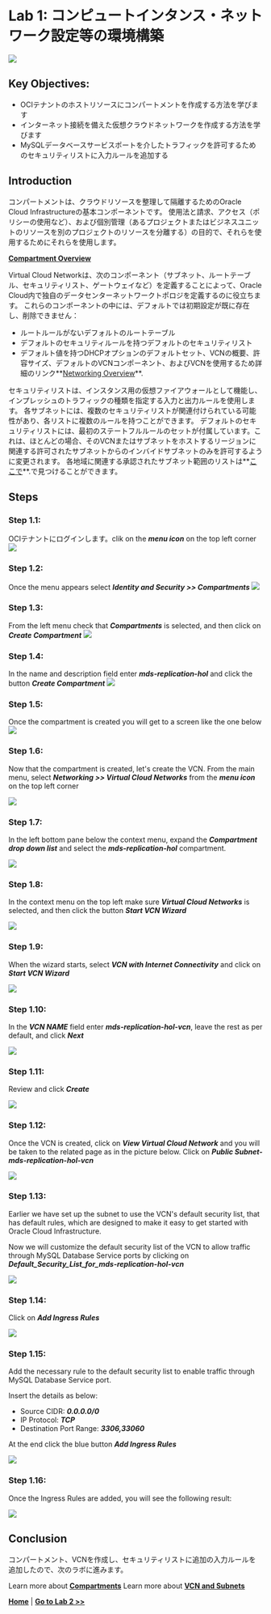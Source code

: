 # Lab 1: コンピュートインタンス・ネットワーク設定等の環境構築

![](images/Lab1-0.png)

## Key Objectives:

- OCIテナントのホストリソースにコンパートメントを作成する方法を学びます
- インターネット接続を備えた仮想クラウドネットワークを作成する方法を学びます
- MySQLデータベースサービスポートを介したトラフィックを許可するためのセキュリティリストに入力ルールを追加する

## Introduction

コンパートメントは、クラウドリソースを整理して隔離するためのOracle Cloud Infrastructureの基本コンポーネントです。 使用法と請求、アクセス（ポリシーの使用など）、および個別管理（あるプロジェクトまたはビジネスユニットのリソースを別のプロジェクトのリソースを分離する）の目的で、それらを使用するためにそれらを使用します。 

**[Compartment Overview](https://docs.oracle.com/en-us/iaas/Content/GSG/Concepts/settinguptenancy.htm#Understa)**


Virtual Cloud Networkは、次のコンポーネント（サブネット、ルートテーブル、セキュリティリスト、ゲートウェイなど）を定義することによって、Oracle Cloud内で独自のデータセンターネットワークトポロジを定義するのに役立ちます。 これらのコンポーネントの中には、デフォルトでは初期設定が既に存在し、削除できません：
-	ルートルールがないデフォルトのルートテーブル
-	デフォルトのセキュリティルールを持つデフォルトのセキュリティリスト
-	デフォルト値を持つDHCPオプションのデフォルトセット、VCNの概要、許容サイズ、デフォルトのVCNコンポーネント、およびVCNを使用するため詳細のリンク**[Networking Overview](https://docs.oracle.com/en-us/iaas/Content/Network/Concepts/overview.htm#network_landing)**.

セキュリティリストは、インスタンス用の仮想ファイアウォールとして機能し、インプレッシュのトラフィックの種類を指定する入力と出力ルールを使用します。 各サブネットには、複数のセキュリティリストが関連付けられている可能性があり、各リストに複数のルールを持つことができます。 デフォルトのセキュリティリストには、最初のステートフルルールのセットが付属しています。これは、ほとんどの場合、そのVCNまたはサブネットをホストするリージョンに関連する許可されたサブネットからのインバイドサブネットのみを許可するように変更されます。 各地域に関連する承認されたサブネット範囲のリストは**[ここで](https://docs.cloud.oracle.com/iaas/tools/public_ip_ranges.json)**.で見つけることができます。 


## Steps

### **Step 1.1:**
  OCIテナントにログインします。clik on the _**menu icon**_ on the top left corner 
![](images/Lab1-1.png)

### **Step 1.2:**
  Once the menu appears select _**Identity and Security >> Compartments**_
![](images/Lab1-2.png)

### **Step 1.3:**
  From the left menu check that _**Compartments**_ is selected, and then click on _**Create Compartment**_
![](images/Lab1-3.png)

### **Step 1.4:**
  In the name and description field enter _**mds-replication-hol**_ and click the button _**Create Compartment**_
![](images/Lab1-4.png)

### **Step 1.5:**
  Once the compartment is created you will get to a screen like the one below
![](images/Lab1-5.png)

### **Step 1.6:**
  Now that the compartment is created, let's create the VCN.
  From the main menu, select _**Networking >> Virtual Cloud Networks**_ from the _**menu icon**_ on the top left corner

![](images/Lab1-6.png)

### **Step 1.7:**
  In the left bottom pane below the context menu, expand the _**Compartment drop down list**_ and select the _**mds-replication-hol**_ compartment.

![](images/Lab1-7.png)

### **Step 1.8:**
  In the context menu on the top left make sure _**Virtual Cloud Networks**_ is selected, and then click the button _**Start VCN Wizard**_

![](images/Lab1-8.png)

### **Step 1.9:**
  When the wizard starts, select _**VCN with Internet Connectivity**_ and click on _**Start VCN Wizard**_

![](images/Lab1-9.png)

### **Step 1.10:**
  In the _**VCN NAME**_ field enter _**mds-replication-hol-vcn**_, leave the rest as per default, and click _**Next**_

![](images/Lab1-10.png)

### **Step 1.11:**
   Review and click _**Create**_

![](images/Lab1-11.png)

### **Step 1.12:**
  Once the VCN is created, click on  _**View Virtual Cloud Network**_ and you will be taken to the related page as in the picture below. Click on _**Public Subnet-mds-replication-hol-vcn**_

![](images/Lab1-12.png)

### **Step 1.13:**
 Earlier we have set up the subnet to use the VCN's default security list, that has default rules, which are designed to make it easy to get started with Oracle Cloud Infrastructure. 

 Now we will customize the default security list of the VCN to allow traffic through MySQL Database Service ports by clicking on  _**Default_Security_List_for_mds-replication-hol-vcn**_

![](images/Lab1-13.png)

### **Step 1.14:**
  Click on _**Add Ingress Rules**_

![](images/Lab1-14.png)

### **Step 1.15:**
 Add the necessary rule to the default security list to enable traffic through MySQL Database Service port. 

Insert the details as below:
- Source CIDR:  _**0.0.0.0/0**_
- IP Protocol: _**TCP**_
- Destination Port Range: _**3306,33060**_

At the end click the blue button _**Add Ingress Rules**_

![](images/Lab1-15.png)

### **Step 1.16:**
  Once the Ingress Rules are added, you will see the following result:

![](images/Lab1-16.png)

## Conclusion

コンパートメント、VCNを作成し、セキュリティリストに追加の入力ルールを追加したので、次のラボに進みます。 

Learn more about **[Compartments](https://docs.oracle.com/en-us/iaas/Content/GSG/Concepts/settinguptenancy.htm#Understa)**
Learn more about **[VCN and Subnets](https://docs.oracle.com/en-us/iaas/Content/Network/Tasks/managingVCNs_topic-Overview_of_VCNs_and_Subnets.htm)**

**[Home](README.md)** | **[Go to Lab 2 >>](../Lab2/README.md)**
